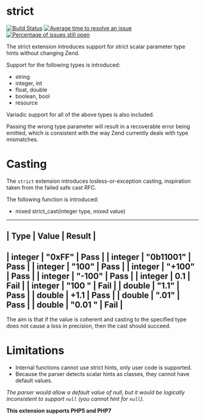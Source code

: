 strict
======

[![Build Status](https://travis-ci.org/krakjoe/strict.svg?branch=master)](https://travis-ci.org/krakjoe/strict)
[![Average time to resolve an issue](http://isitmaintained.com/badge/resolution/krakjoe/strict.svg)](http://isitmaintained.com/project/krakjoe/strict "Average time to resolve an issue")
[![Percentage of issues still open](http://isitmaintained.com/badge/open/krakjoe/strict.svg)](http://isitmaintained.com/project/krakjoe/strict "Percentage of issues still open")

The strict extension introduces support for strict scalar parameter type hints without changing Zend.

Support for the following types is introduced:

  * string
  * integer, int
  * float, double
  * boolean, bool
  * resource

Variadic support for all of the above types is also included.

Passing the wrong type parameter will result in a recoverable error being emitted, 
    which is consistent with the way Zend currently deals with type mismatches.

Casting
=======

The `strict` extension introduces losless-or-exception casting, inspiration taken from the failed safe cast RFC.

The following function is introduced:

 * mixed strict_cast(integer type, mixed value)

----------------------------------------------
| Type      | Value                  | Result |
-----------------------------------------------
| integer   | "0xFF"                 | Pass   |
| integer   | "0b11001"              | Pass   |
| integer   | "100"                  | Pass   |
| integer   | "+100"                 | Pass   |
| integer   | "-100"                 | Pass   |
| integer   | 0.1                    | Fail   |
| integer   | "100 "                 | Fail   |
| double    | "1.1"                  | Pass   |
| double    | +1.1                   | Pass   |
| double    | ".01"                  | Pass   |
| double    | "0.01 "                | Fail   |
-----------------------------------------------

The aim is that if the value is coherent and casting to the specified type does not cause a loss in precision, then the cast should succeed.

Limitations
===========

  * Internal functions cannot use strict hints, only user code is supported.
  * Because the parser detects scalar hints as classes, they cannot have default values.

*The parser would allow a default value of null, 
    but it would be logically inconsistent to support `null` (you cannot hint for `null`).*

**This extension supports PHP5 and PHP7**
